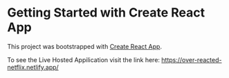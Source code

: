 # Getting Started with Create React App

This project was bootstrapped with [Create React App](https://github.com/facebook/create-react-app).

To see the Live Hosted Appilication visit the link here:
https://over-reacted-netflix.netlify.app/
